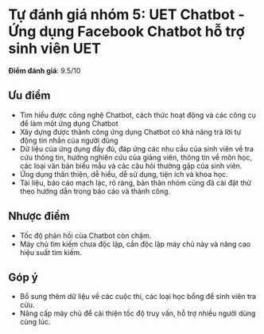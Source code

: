 # Tự đánh giá nhóm 5: UET Chatbot - Ứng dụng Facebook Chatbot hỗ trợ sinh viên UET

**Điểm đánh giá**: 9.5/10

## Ưu điểm
- Tìm hiểu được công nghệ Chatbot, cách thức hoạt động và các công cụ để làm một ứng dụng Chatbot
- Xây dựng được thành công ứng dụng Chatbot có khả năng trả lời tự động tin nhắn của người dùng
- Dữ liệu của ứng dụng đầy đủ, đáp ứng các nhu cầu của sinh viên về tra cứu thông tin, hướng nghiên cứu của giảng viên, thông tin về môn học, các loại văn bản biểu mẫu và các câu hỏi thường gặp của sinh viên.
- Ứng dụng thân thiện, dễ hiểu, dễ sử dụng, tiện ích và khoa học.
- Tài liệu, báo cáo mạch lạc, rõ ràng, bản thân nhóm cũng đã cài đặt thử theo hướng dẫn trong báo cáo và thành công.

## Nhược điểm
- Tốc độ phản hồi của Chatbot còn chậm.
- Máy chủ tìm kiếm chưa độc lập, cần độc lập máy chủ này và nâng cao hiệu suất tìm kiếm.

## Góp ý
- Bổ sung thêm dữ liệu về các cuộc thi, các loại học bổng để sinh viên tra cứu.
- Nâng cấp máy chủ để cải thiện tốc độ truy vấn, hỗ trợ nhiều người dùng cùng lúc.